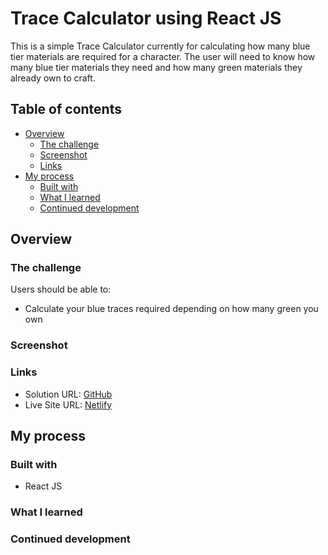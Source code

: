 # Trace Calculator using React JS

This is a simple Trace Calculator currently for calculating how many blue tier materials are required for a character. The user will need to know how many blue tier materials they need and how many green materials they already own to craft.

## Table of contents

- [Overview](#overview)
  - [The challenge](#the-challenge)
  - [Screenshot](#screenshot)
  - [Links](#links)
- [My process](#my-process)
  - [Built with](#built-with)
  - [What I learned](#what-i-learned)
  - [Continued development](#continued-development)

## Overview

### The challenge

Users should be able to:

- Calculate your blue traces required depending on how many green you own

### Screenshot


### Links

- Solution URL: [GitHub](https://github.com/Sengsith/trace-calculator)
- Live Site URL: [Netlify](https://trace-calc.netlify.app/)

## My process

### Built with

- React JS

### What I learned


### Continued development


